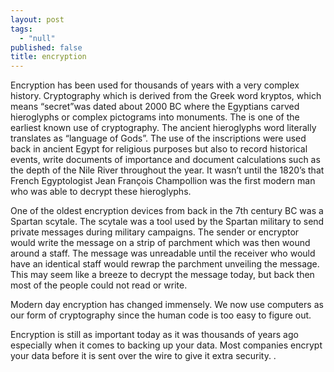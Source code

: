 ```yaml
---
layout: post
tags: 
  - "null"
published: false
title: encryption
---
```


Encryption has been used for thousands of years with a very complex history.  Cryptography which is derived from the Greek word kryptos, which means “secret”was dated about 2000 BC where the Egyptians carved hieroglyphs or complex pictograms into monuments.  The is one of the earliest known use of cryptography. The ancient hieroglyphs word literally translates as “language of Gods”.  The use of the inscriptions were used back in ancient Egypt for religious purposes but also to record historical events, write documents of importance and document calculations such as the depth of the Nile River throughout the year.  It wasn’t until the 1820’s that French Egyptologist Jean François Champollion was the first modern man who was able to decrypt these hieroglyphs.

One of the oldest encryption devices from back in the 7th century BC was a Spartan scytale.  The scytale was a tool used by the Spartan military to send private messages during military campaigns.   The sender or encryptor would write the message on a strip of parchment  which was then wound around a staff.  The message was unreadable until the receiver who would have an identical staff would rewrap the parchment unveiling the message. This may seem like a breeze to decrypt the message today, but back then most of the people could not read or write.

Modern day encryption has changed immensely. We now use computers as our form of cryptography since the human code is too easy to figure out.   

Encryption is still as important today as it was thousands of years ago especially when it comes to backing up your data.  Most companies encrypt your data before it is sent over the wire to give it extra security.
.
